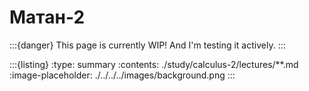 # Матан-2

:::{danger} This page is currently WIP! And I'm testing it actively.
:::

:::{listing}
:type: summary 
:contents: ./study/calculus-2/lectures/**.md
:image-placeholder: ./../../../images/background.png
:::